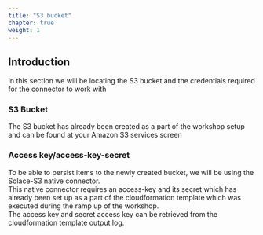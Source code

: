 ```yaml
---
title: "S3 bucket"
chapter: true
weight: 1 
---
```


## Introduction
In this section we will be locating the S3 bucket and the credentials required for the connector to work with

### S3 Bucket
The S3 bucket has already been created as a part of the workshop setup and can be found at your Amazon S3 services screen

###  Access key/access-key-secret
To be able to persist items to the newly created bucket, we will be using the Solace-S3 native connector. \
This native connector requires an access-key and its secret which has already been set up as a part of the cloudformation template which was executed during the ramp up of the workshop.\
The access key and secret access key can be retrieved from the cloudformation template output log.

